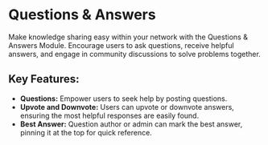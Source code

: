 # Questions & Answers

Make knowledge sharing easy within your network with the Questions & Answers Module. Encourage users to ask questions, receive helpful answers, and engage in community discussions to solve problems together.

## Key Features:
- **Questions:** Empower users to seek help by posting questions.
- **Upvote and Downvote:** Users can upvote or downvote answers, ensuring the most helpful responses are easily found.
- **Best Answer:** Question author or admin can mark the best answer, pinning it at the top for quick reference.
